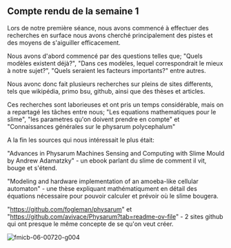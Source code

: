 ## Compte rendu de la semaine 1 ##

Lors de notre première séance, nous avons commencé à effectuer des recherches en surface nous avons cherché principalement des pistes et des moyens de s'aiguiller efficacement. 

Nous avons d'abord commencé par des questions telles que; "Quels modèles existent déjà?", "Dans ces modèles, lequel correspondrait le mieux à notre sujet?", "Quels seraient les facteurs importants?" entre autres.

Nous avonc donc fait plusieurs recherches sur pleins de sites differents, tels que wikipédia, primo bsu, github, ainsi que des thèses et articles.

Ces recherches sont laborieuses et ont pris un temps considérable, mais on a repartagé les tâches entre nous; "Les equations mathematiques pour le slime", "les parametres qu'on doivent prendre en compte" et "Connaissances générales sur le physarum polycephalum"


A la fin les sources qui nous intéressait le plus était:

"Advances in Physarum Machines Sensing and Computing with Slime Mould by Andrew Adamatzky" - un ebook parlant du slime de comment il vit, bouge et s'étend.

"Modeling and hardware implementation of an amoeba-like cellular automaton" - une thèse expliquant mathématiqument en détail des équations nécessaire pour pouvoir calculer et prévoir où le slime bougera.

"https://github.com/fogleman/physarum" et "https://github.com/avivace/Physarum?tab=readme-ov-file" - 2 sites github qui ont presque le même concepte de se qu'on veut créer.

![fmicb-06-00720-g004](https://github.com/are-dynamic-2024-g4/croissance-du-blob/assets/160231182/63d695d8-d6db-4908-b45f-97445c532f65)


